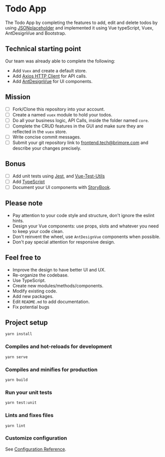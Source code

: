 # Todo App
 The Todo App by completing the features to add, edit and delete todos by using [JSONplaceholder](https://jsonplaceholder.typicode.com/) and implemented it using Vue typeScript, Vuex, AntDesignVue and Bootstrap.

## Technical starting point
Our team was already able to complete the following:

* Add `Vuex` and create a default store.
* Add [Axios HTTP Client](https://2x.antdv.com/docs/vue/introduce/) for API calls.
* Add [AntDesignVue](https://2x.antdv.com/docs/vue/introduce/) for UI components.

## Mission
- [ ] Fork/Clone this repository into your account.
- [ ] Create a named `vuex` module to hold your todos.
- [ ] Do all your business logic, API Calls, inside the folder named `core`.
- [ ] Complete the CRUD features in the GUI and make sure they are reflected in the `vuex` store.
- [ ] Write concise commit messages.
- [ ] Submit your git repository link to frontend.tech@brimore.com and describe your changes precisely.

## Bonus
- [ ] Add unit tests using [Jest](https://jestjs.io/), and [Vue-Test-Utils](https://next.vue-test-utils.vuejs.org/)
- [ ] Add [TypeScript](https://typescriptlang.org)
- [ ] Document your UI components with [StoryBook](https://storybook.js.org/docs/vue/writing-docs/introduction).

## Please note
- Pay attention to your code style and structure, don't ignore the eslint hints.
- Design your Vue components: use props, slots and whatever you need to keep your code clean.
- Don't reinvent the wheel, use `AntDesignVue` components when possible.
- Don't pay special attention for responsive design.

## Feel free to
- Improve the design to have better UI and UX.
- Re-organize the codebase.
- Use TypeScript.
- Create new modules/methods/components.
- Modify existing code.
- Add new packages.
- Edit `README.md` to add documentation.
- Fix potential bugs


## Project setup

```
yarn install
```

### Compiles and hot-reloads for development

```
yarn serve
```

### Compiles and minifies for production

```
yarn build
```

### Run your unit tests

```
yarn test:unit
```

### Lints and fixes files

```
yarn lint
```

### Customize configuration

See [Configuration Reference](https://cli.vuejs.org/config/).
